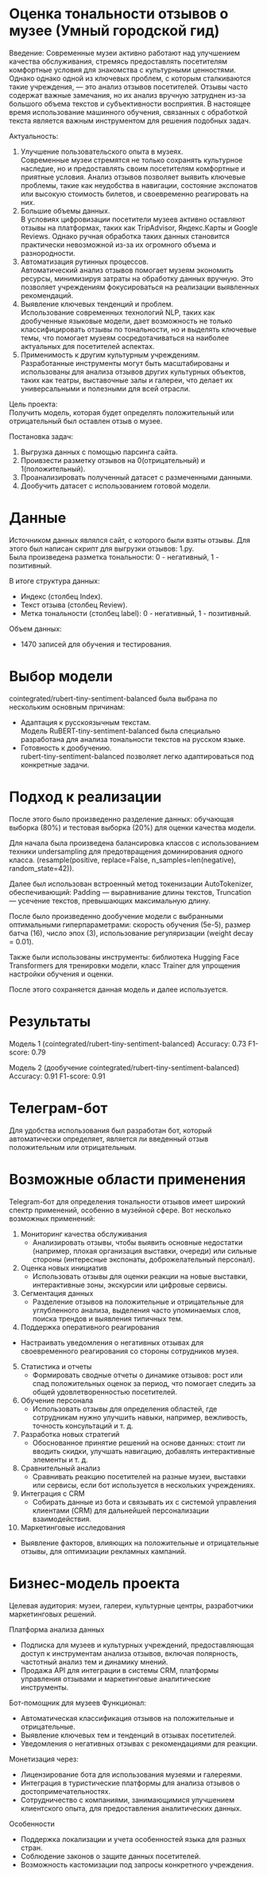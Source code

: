 # Оценка тональности отзывов о музее (Умный городской гид)

Введение: 
Современные музеи активно работают над улучшением качества обслуживания, стремясь предоставлять посетителям комфортные условия для знакомства с культурными ценностями. Однако однако одной из ключевых проблем, с которым сталкиваются такие учреждения, — это анализ отзывов посетителей. Отзывы часто содержат важные замечания, но их анализ вручную затруднен из-за большого объема текстов и субъективности восприятия. В настоящее время использование машинного обучения, связанных с обработкой  текста является важным инструментом для решения подобных задач. 


Актуальность:
1. Улучшение пользовательского опыта в музеях.  
   Современные музеи стремятся не только сохранять культурное наследие, но и предоставлять своим посетителям комфортные и приятные условия. Анализ отзывов позволяет выявить ключевые проблемы, такие как неудобства в навигации, состояние экспонатов или высокую стоимость билетов, и своевременно реагировать на них.  
2. Большие объемы данных.  
   В условиях цифровизации посетители музеев активно оставляют отзывы на платформах, таких как TripAdvisor, Яндекс.Карты и Google Reviews. Однако ручная обработка таких данных становится практически невозможной из-за их огромного объема и разнородности.  
3. Автоматизация рутинных процессов.  
   Автоматический анализ отзывов помогает музеям экономить ресурсы, минимизируя затраты на обработку данных вручную. Это позволяет учреждениям фокусироваться на реализации выявленных рекомендаций.  
4. Выявление ключевых тенденций и проблем.  
   Использование современных технологий NLP, таких как дообученные языковые модели, дает возможность не только классифицировать отзывы по тональности, но и выделять ключевые темы, что помогает музеям сосредотачиваться на наиболее актуальных для посетителей аспектах.  
5. Применимость к другим культурным учреждениям.  
   Разработанные инструменты могут быть масштабированы и использованы для анализа отзывов других культурных объектов, таких как театры, выставочные залы и галереи, что делает их универсальными и полезными для всей отрасли.  

Цель проекта:  
Получить модель, которая будет определять положительный или отрицательный был оставлен отзыв о музее.

Постановка задач: 
1. Выгрузка данных с помощью парсинга сайта.
2. Проивзести разметку отзывов на 0(отрицательный) и 1(положительный).
3. Проанализировать полученный датасет с размеченными данными.
4. Дообучить датасет с использованием готовой модели.

# Данные  
Источником данных являлся сайт, с которого были взяты отзывы. Для этого был написан скрипт для выгрузки отзывов: 1.py.  
Была произведена разметка тональности: 0 - негативный, 1 - позитивный.  

В итоге структура данных:  
- Индекс (столбец Index).
- Текст отзыва (столбец Review).  
- Метка тональности (столбец label): 0 - негативный, 1 - позитивный.  

Объем данных:  
- 1470 записей для обучения и тестирования.

# Выбор модели  
cointegrated/rubert-tiny-sentiment-balanced была выбрана по нескольким основным причинам:   
- Адаптация к русскоязычным текстам.  
Модель RuBERT-tiny-sentiment-balanced была специально разработана для анализа тональности текстов на русском языке.      
- Готовность к дообучению.  
rubert-tiny-sentiment-balanced позволяет легко адаптироваться под конкретные задачи.  

# Подход к реализации  

После этого было произведенно разделение данных: обучающая выборка (80%) и тестовая выборка (20%) для оценки качества модели.  

Для начала была произведена балансировка классов с использованием техники undersampling для предотвращения доминирования одного класса. (resample(positive, replace=False, n_samples=len(negative), random_state=42)).

Далее был использован встроенный метод токенизации AutoTokenizer, обеспечивающий: Padding — выравнивание длины текстов, Truncation — усечение текстов, превышающих максимальную длину.  

После было произведенно дообучение модели с выбранными оптимальными гиперпараметрами: скорость обучения (5e-5), размер батча (16), число эпох (3), использование регуляризации (weight decay = 0.01).  

Также были использованы инструменты: библиотека Hugging Face Transformers для тренировки модели, класс Trainer для упрощения настройки обучения и оценки.  

После этого сохраняется данная модель и далее используется.

  
# Результаты  
Модель 1 (cointegrated/rubert-tiny-sentiment-balanced)
Accuracy: 0.73 
F1-score: 0.79
 
Модель 2 (дообучение cointegrated/rubert-tiny-sentiment-balanced)
Accuracy: 0.91
F1-score: 0.91 
 
# Телеграм-бот
Для удобства использования был разработан бот, который автоматически определяет, является ли введенный отзыв положительным или отрицательным.

# Возможные области применения
Telegram-бот для определения тональности отзывов имеет широкий спектр применений, особенно в музейной сфере. Вот несколько возможных применений:
1. Мониторинг качества обслуживания
   - Анализировать отзывы, чтобы выявить основные недостатки (например, плохая организация выставки, очереди) или сильные стороны (интересные экспонаты, доброжелательный персонал).
2. Оценка новых инициатив
   - Использовать отзывы для оценки реакции на новые выставки, интерактивные зоны, экскурсии или цифровые сервисы.
3. Сегментация данных
   - Разделение отзывов на положительные и отрицательные для углубленного анализа, выделения часто упоминаемых слов, поиска трендов и выявления типичных тем.
 4. Поддержка оперативного реагирования
   - Настраивать уведомления о негативных отзывах для своевременного реагирования со стороны сотрудников музея.
5. Статистика и отчеты
   - Формировать сводные отчеты о динамике отзывов: рост или спад положительных оценок за период, что помогает следить за общей удовлетворенностью посетителей.
6. Обучение персонала
   - Использовать отзывы для определения областей, где сотрудникам нужно улучшить навыки, например, вежливость, точность консультаций и т. д.
7. Разработка новых стратегий
   - Обоснованное принятие решений на основе данных: стоит ли вводить скидки, улучшать навигацию, добавлять интерактивные элементы и т. д.
8. Сравнительный анализ
   - Сравнивать реакцию посетителей на разные музеи, выставки или сервисы, если бот используется в нескольких учреждениях.
9. Интеграция с CRM
   - Собирать данные из бота и связывать их с системой управления клиентами (CRM) для дальнейшей персонализации взаимодействия.
 10. Маркетинговые исследования
   - Выявление факторов, влияющих на положительные и отрицательные отзывы, для оптимизации рекламных кампаний.

# Бизнес-модель проекта
Целевая аудитория: музеи, галереи, культурные центры, разработчики маркетинговых решений.  

Платформа анализа данных
- Подписка для музеев и культурных учреждений, предоставляющая доступ к инструментам анализа отзывов, включая полярность, частотный анализ тем и динамику мнений.  
- Продажа API для интеграции в системы CRM, платформы управления отзывами и маркетинговые аналитические инструменты.  

Бот-помощник для музеев
Функционал:  
- Автоматическая классификация отзывов на положительные и отрицательные.  
- Выявление ключевых тем и тенденций в отзывах посетителей.  
- Уведомления о негативных отзывах с рекомендациями для реакции.  

Монетизация через:  
- Лицензирование бота для использования музеями и галереями.  
- Интеграция в туристические платформы для анализа отзывов о достопримечательностях.  
- Сотрудничество с компаниями, занимающимися улучшением клиентского опыта, для предоставления аналитических данных.  

Особенности
- Поддержка локализации и учета особенностей языка для разных стран.  
- Соблюдение законов о защите данных посетителей.  
- Возможность кастомизации под запросы конкретного учреждения.  

